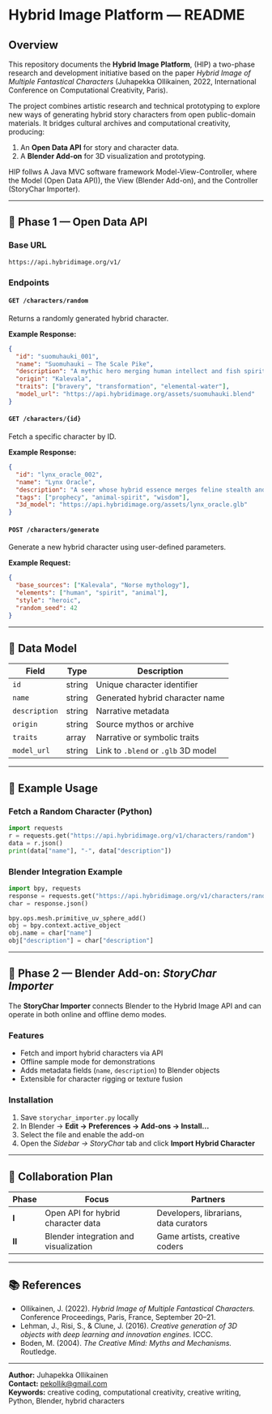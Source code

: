 # Hybrid Image Platform — README

## Overview

This repository documents the **Hybrid Image Platform**, (HIP) a two-phase research and development initiative based on the paper *Hybrid Image of Multiple Fantastical Characters* (Juhapekka Ollikainen, 2022, International Conference on Computational Creativity, Paris).

The project combines artistic research and technical prototyping to explore new ways of generating hybrid story characters from open public-domain materials. It bridges cultural archives and computational creativity, producing:

1. An **Open Data API** for story and character data.
2. A **Blender Add-on** for 3D visualization and prototyping.

HIP follws A Java MVC software framework  Model-View-Controller, where the Model (Open Data API)), the View (Blender Add-on), and the Controller (StoryChar Importer). 

---

## 🧩 Phase 1 — Open Data API

### Base URL
```
https://api.hybridimage.org/v1/
```

### Endpoints

#### `GET /characters/random`
Returns a randomly generated hybrid character.

**Example Response:**
```json
{
  "id": "suomuhauki_001",
  "name": "Suomuhauki – The Scale Pike",
  "description": "A mythic hero merging human intellect and fish spirit strength.",
  "origin": "Kalevala",
  "traits": ["bravery", "transformation", "elemental-water"],
  "model_url": "https://api.hybridimage.org/assets/suomuhauki.blend"
}
```

#### `GET /characters/{id}`
Fetch a specific character by ID.

**Example Response:**
```json
{
  "id": "lynx_oracle_002",
  "name": "Lynx Oracle",
  "description": "A seer whose hybrid essence merges feline stealth and human intuition.",
  "tags": ["prophecy", "animal-spirit", "wisdom"],
  "3d_model": "https://api.hybridimage.org/assets/lynx_oracle.glb"
}
```

#### `POST /characters/generate`
Generate a new hybrid character using user-defined parameters.

**Example Request:**
```json
{
  "base_sources": ["Kalevala", "Norse mythology"],
  "elements": ["human", "spirit", "animal"],
  "style": "heroic",
  "random_seed": 42
}
```

---

## 🧠 Data Model

| Field | Type | Description |
|-------|------|-------------|
| `id` | string | Unique character identifier |
| `name` | string | Generated hybrid character name |
| `description` | string | Narrative metadata |
| `origin` | string | Source mythos or archive |
| `traits` | array | Narrative or symbolic traits |
| `model_url` | string | Link to `.blend` or `.glb` 3D model |

---

## 🧪 Example Usage

### Fetch a Random Character (Python)
```python
import requests
r = requests.get("https://api.hybridimage.org/v1/characters/random")
data = r.json()
print(data["name"], "-", data["description"])
```

### Blender Integration Example
```python
import bpy, requests
response = requests.get("https://api.hybridimage.org/v1/characters/random")
char = response.json()

bpy.ops.mesh.primitive_uv_sphere_add()
obj = bpy.context.active_object
obj.name = char["name"]
obj["description"] = char["description"]
```

---

## 🎨 Phase 2 — Blender Add-on: *StoryChar Importer*

The **StoryChar Importer** connects Blender to the Hybrid Image API and can operate in both online and offline demo modes.

### Features
- Fetch and import hybrid characters via API
- Offline sample mode for demonstrations
- Adds metadata fields (`name`, `description`) to Blender objects
- Extensible for character rigging or texture fusion

### Installation
1. Save `storychar_importer.py` locally
2. In Blender → **Edit → Preferences → Add-ons → Install...**
3. Select the file and enable the add-on
4. Open the *Sidebar → StoryChar* tab and click **Import Hybrid Character**

---

## 🤝 Collaboration Plan

| Phase | Focus | Partners |
|-------|--------|----------|
| **I** | Open API for hybrid character data | Developers, librarians, data curators |
| **II** | Blender integration and visualization | Game artists, creative coders |


---

## 📚 References

- Ollikainen, J. (2022). *Hybrid Image of Multiple Fantastical Characters.* Conference Proceedings, Paris, France, September 20–21.  
- Lehman, J., Risi, S., & Clune, J. (2016). *Creative generation of 3D objects with deep learning and innovation engines.* ICCC.  
- Boden, M. (2004). *The Creative Mind: Myths and Mechanisms.* Routledge.


---

**Author:** Juhapekka Ollikainen  
**Contact:** pekollik@gmail.com  
**Keywords:** creative coding, computational creativity, creative writing, Python, Blender, hybrid characters






